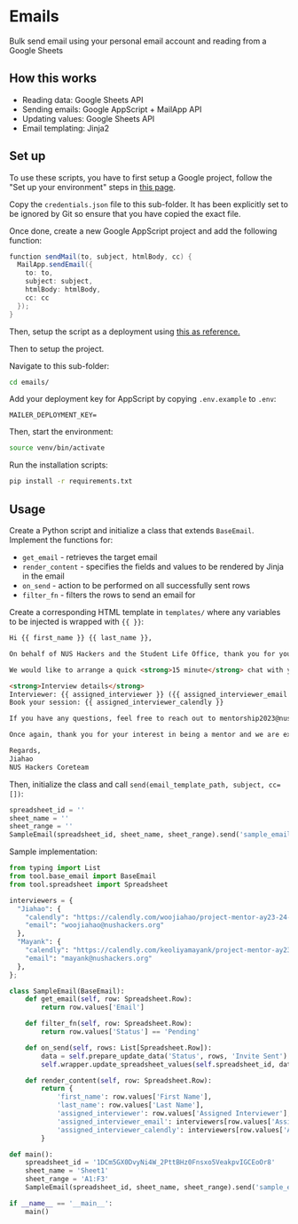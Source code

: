 # Emails

Bulk send email using your personal email account and reading from a Google Sheets

## How this works

- Reading data: Google Sheets API
- Sending emails: Google AppScript + MailApp API
- Updating values: Google Sheets API
- Email templating: Jinja2

## Set up

To use these scripts, you have to first setup a Google project, follow the "Set up your
environment" steps in [this page](https://developers.google.com/apps-script/api/quickstart/python#set_up_your_environment).

Copy the `credentials.json` file to this sub-folder. It has been explicitly set to be ignored by
Git so ensure that you have copied the exact file.

Once done, create a new Google AppScript project and add the following function:

```gs
function sendMail(to, subject, htmlBody, cc) {
  MailApp.sendEmail({
    to: to,
    subject: subject,
    htmlBody: htmlBody,
    cc: cc
  });
}
```

Then, setup the script as a deployment using
[this as reference.](https://developers.google.com/apps-script/api/how-tos/execute#general_procedure)

Then to setup the project.

Navigate to this sub-folder:

```bash
cd emails/
```

Add your deployment key for AppScript by copying `.env.example` to `.env`:

```env
MAILER_DEPLOYMENT_KEY=
```

Then, start the environment:

```bash
source venv/bin/activate
```

Run the installation scripts:

```bash
pip install -r requirements.txt
```

## Usage

Create a Python script and initialize a class that extends `BaseEmail`. Implement the functions for:

- `get_email` - retrieves the target email
- `render_content` - specifies the fields and values to be rendered by Jinja in the email
- `on_send` - action to be performed on all successfully sent rows
- `filter_fn` - filters the rows to send an email for

Create a corresponding HTML template in `templates/` where any variables to be injected is wrapped with `{{ }}`:

```html
Hi {{ first_name }} {{ last_name }},

On behalf of NUS Hackers and the Student Life Office, thank you for your application to be a mentor for Project Mentor AY23/24. Project Mentor hopes to enrich the lives of the freshmen of the School of Computing (SoC) by pairing them with mentors to help them navigate their first year in SoC

We would like to arrange a quick <strong>15 minute</strong> chat with you between <u>1 August to 10 August</u> to get to know you and understand your priorities and goals as a mentor. It is not a formal session so don't worry about having the right answers, just be yourself!

<strong>Interview details</strong>
Interviewer: {{ assigned_interviewer }} ({{ assigned_interviewer_email }})
Book your session: {{ assigned_interviewer_calendly }}

If you have any questions, feel free to reach out to mentorship2023@nushackers.org

Once again, thank you for your interest in being a mentor and we are excited to meet you!

Regards,
Jiahao
NUS Hackers Coreteam
```

Then, initialize the class and call `send(email_template_path, subject, cc=[])`:

```python
spreadsheet_id = ''
sheet_name = ''
sheet_range = ''
SampleEmail(spreadsheet_id, sheet_name, sheet_range).send('sample_email.html', 'This is a test')
```

Sample implementation:

```python
from typing import List
from tool.base_email import BaseEmail
from tool.spreadsheet import Spreadsheet

interviewers = {
  "Jiahao": {
    "calendly": "https://calendly.com/woojiahao/project-mentor-ay23-24-mentor-interview",
    "email": "woojiahao@nushackers.org"
  },
  "Mayank": {
    "calendly": "https://calendly.com/keoliyamayank/project-mentor-ay23-24",
    "email": "mayank@nushackers.org"
  },
};

class SampleEmail(BaseEmail):
    def get_email(self, row: Spreadsheet.Row):
        return row.values['Email']

    def filter_fn(self, row: Spreadsheet.Row):
        return row.values['Status'] == 'Pending'

    def on_send(self, rows: List[Spreadsheet.Row]):
        data = self.prepare_update_data('Status', rows, 'Invite Sent')
        self.wrapper.update_spreadsheet_values(self.spreadsheet_id, data)

    def render_content(self, row: Spreadsheet.Row):
        return {
            'first_name': row.values['First Name'],
            'last_name': row.values['Last Name'],
            'assigned_interviewer': row.values['Assigned Interviewer'],
            'assigned_interviewer_email': interviewers[row.values['Assigned Interviewer']]['email'],
            'assigned_interviewer_calendly': interviewers[row.values['Assigned Interviewer']]['calendly']
        }

def main():
    spreadsheet_id = '1DCm5GX0DvyNi4W_2PttBHz0Fnsxo5VeakpvIGCEoOr8'
    sheet_name = 'Sheet1'
    sheet_range = 'A1:F3'
    SampleEmail(spreadsheet_id, sheet_name, sheet_range).send('sample_email.html', 'This is a test')

if __name__ == '__main__':
    main()
```